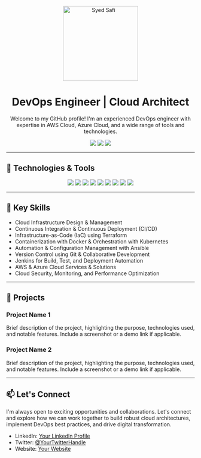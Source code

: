 <p align="center">
  <img src="https://your-profile-picture-url" alt="Syed Safi" width="200" height="200">
</p>

<h1 align="center">DevOps Engineer | Cloud Architect</h1>

<p align="center">
  Welcome to my GitHub profile! I'm an experienced DevOps engineer with expertise in AWS Cloud, Azure Cloud, and a wide range of tools and technologies.
</p>

<p align="center">
  <a href="https://www.linkedin.com/in/your-linkedin-profile" target="_blank"><img src="https://img.shields.io/badge/-LinkedIn-blue?style=flat&logo=linkedin&logoColor=white"></a>
  <a href="https://twitter.com/your-twitter-handle" target="_blank"><img src="https://img.shields.io/badge/-Twitter-1DA1F2?style=flat&logo=twitter&logoColor=white"></a>
  <a href="https://your-website.com" target="_blank"><img src="https://img.shields.io/badge/-Website-1abc9c?style=flat"></a>
</p>

---

## 🔧 Technologies & Tools

<p align="center">
  <img src="https://img.shields.io/badge/AWS-Cloud-orange?style=for-the-badge&logo=amazon-aws&logoColor=white">
  <img src="https://img.shields.io/badge/Azure-Cloud-blue?style=for-the-badge&logo=microsoft-azure&logoColor=white">
  <img src="https://img.shields.io/badge/Azure%20DevOps-Tools-blue?style=for-the-badge&logo=azure-devops&logoColor=white">
  <img src="https://img.shields.io/badge/Git-VCS-red?style=for-the-badge&logo=git&logoColor=white">
  <img src="https://img.shields.io/badge/Jenkins-CI/CD-red?style=for-the-badge&logo=jenkins&logoColor=white">
  <img src="https://img.shields.io/badge/Ansible-Automation-orange?style=for-the-badge&logo=ansible&logoColor=white">
  <img src="https://img.shields.io/badge/Terraform-Infrastructure%20as%20Code-blue?style=for-the-badge&logo=terraform&logoColor=white">
  <img src="https://img.shields.io/badge/Docker-Containers-lightblue?style=for-the-badge&logo=docker&logoColor=white">
  <img src="https://img.shields.io/badge/Kubernetes-Orchestration-blue?style=for-the-badge&logo=kubernetes&logoColor=white">
</p>

---

## 🌟 Key Skills

- Cloud Infrastructure Design & Management
- Continuous Integration & Continuous Deployment (CI/CD)
- Infrastructure-as-Code (IaC) using Terraform
- Containerization with Docker & Orchestration with Kubernetes
- Automation & Configuration Management with Ansible
- Version Control using Git & Collaborative Development
- Jenkins for Build, Test, and Deployment Automation
- AWS & Azure Cloud Services & Solutions
- Cloud Security, Monitoring, and Performance Optimization

---

## 🚀 Projects

### Project Name 1

Brief description of the project, highlighting the purpose, technologies used, and notable features. Include a screenshot or a demo link if applicable.

### Project Name 2

Brief description of the project, highlighting the purpose, technologies used, and notable features. Include a screenshot or a demo link if applicable.

---

## 📫 Let's Connect

I'm always open to exciting opportunities and collaborations. Let's connect and explore how we can work together to build robust cloud architectures, implement DevOps best practices, and drive digital transformation.

- LinkedIn: [Your LinkedIn Profile](https://www.linkedin.com/in/your-linkedin-profile)
- Twitter: [@YourTwitterHandle](https://twitter.com/your-twitter-handle)
- Website: [Your Website](https://your-website.com)
